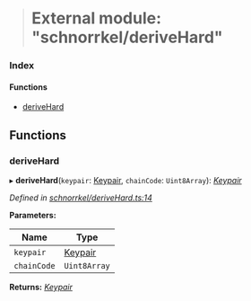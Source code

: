 > # External module: "schnorrkel/deriveHard"

### Index

#### Functions

* [deriveHard](_schnorrkel_derivehard_.md#derivehard)

## Functions

###  deriveHard

▸ **deriveHard**(`keypair`: [Keypair](_types_.md#keypair), `chainCode`: `Uint8Array`): *[Keypair](_types_.md#keypair)*

*Defined in [schnorrkel/deriveHard.ts:14](https://github.com/polkadot-js/common/blob/e5ab357/packages/util-crypto/src/schnorrkel/deriveHard.ts#L14)*

**Parameters:**

Name | Type |
------ | ------ |
`keypair` | [Keypair](_types_.md#keypair) |
`chainCode` | `Uint8Array` |

**Returns:** *[Keypair](_types_.md#keypair)*